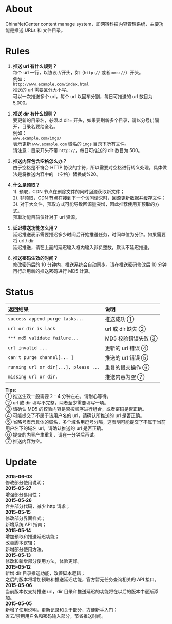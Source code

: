 # About

ChinaNetCenter content manage system，即网宿科技内容管理系统，主要功能是推送 URLs 和 文件目录。

# Rules

1. **推送 url 有什么规则？**<br>
每个 url 一行，以协议://开头，如（`http://` 或者 `mms://`）开头。 <br>
例如： <br>
`http://www.example.com/index.html`<br>
推送的 url 需要区分大小写。<br>
可以一次推送多个 url，每个 url 以回车分割，每日可推送的 url 数目为 5,000。

2. **推送 dir 有什么规则？**<br>
要更新的目录名，必须以 dir= 开头，如果要刷新多个目录，请以分号(;)隔开，目录名要给全名。 <br>
例如： <br>
`www.example.com/imgs/`<br>
表示更新 `www.example.com` 域名的 `imgs` 目录下所有文件。 <br>
请注意：目录开头不带 `http://`，每日可推送的 dir 数目为 500。

3. **推送内容包含空格怎么办？**<br>
由于空格是不符合 HTTP 协议的字符，所以需要对空格进行转义处理。具体做法是将推送内容中的 （空格）替换成%20。

4. **什么是预取？**<br>
1). 预取，CDN 节点在删除文件的同时回源获取新文件；<br>
2). 非预取，CDN 节点在接到下一个访问请求时，回源更新数据并缓存文件；<br>
3). 对于大文件，预取方式可能导致回源量突增，因此推荐使用非预取的方式。<br>
预取功能目前仅针对于 url 资源。

5. **延迟推送功能怎么用？**<br>
延迟推送表示需要推迟多少时间后开始推送任务，时间单位为分钟。如果需要将 url / dir<br> 延迟推送，请在上面的延迟输入框内输入非负整数，默认不延迟推送。

6. **推送密码生效的时间？**<br>
修改密码后的 10 分钟内，推送系统会自动同步。请在推送密码修改后 10 分钟再行启用新的推送密码进行 MD5 计算。

# Status

| 返回结果 | 说明 |
| :---------------- | :---------- |
| `success append purge tasks...` | 推送成功 ① |
| `url or dir is lack` | url 或 dir 缺失 ② |
| `*** md5 validate failure...` | MD5 校验错误失败 ③ |
| `url invalid ...` | 更新的 url 错误 ④ |
| `can't purge channel[... ]` | 推送的 url 错误 ⑤ |
| `running url or dir[...], please ...` | 重复的提交操作 ⑥ |
| `missing url or dir.` | 推送内容为空 ⑦ |

**Tips**:<br>
① 推送生效一般需要 2 - 4 分钟左右，请耐心等待。<br>
② url 或 dir 填写不完整，两者至少需要填写一项。<br>
③ 请确认 MD5 的校验内容是否按顺序进行组合，或者密码是否正确。<br>
④ 可能提交了不属于该用户名的 url，请确认所推送的 url 是否正确。<br>
⑤ 省略号表示具体的域名，多个域名用逗号分隔，这表明可能提交了不属于当前用户名下的域名 url，请确认推送的 url 是否正确。<br>
⑥ 提交的内容产生重复，请在一分钟后再试。<br>
⑦ 推送内容为空。

# Update

**2015-06-03**<br>
修改部分使用说明；<br>
**2015-05-27**<br>
增强部分易用性；<br>
**2015-05-26**<br>
合并部分代码，减少 http 请求；<br>
**2015-05-15**<br>
修改部分界面样式；<br>
新增系统 API 指南；<br>
**2015-05-14**<br>
增加预取和推送延迟功能；<br>
改善脚本逻辑；<br>
新增部分使用方法。<br>
**2015-05-13**<br>
修改和新增部分使用方法，体验更好。<br>
**2015-05-12**<br>
新增 dir 目录推送功能，改善脚本逻辑；<br>
之后的版本将增加预取和推送延迟功能，官方暂无任务查询相关的 API 接口。<br>
**2015-05-06**<br>
当前版本仅支持推送 url，dir 目录和推送延迟的功能将在以后的版本中逐渐添加。<br>
**2015-05-05**<br>
新增了使用说明，更新记录和关于部分，方便新手入门；<br>
省去/禁用用户名和密码输入部分，节省推送时间。

